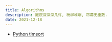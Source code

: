 ```yaml
---
title: Algorithms
description: 庭院深深深几许, 杨柳堆烟, 帘幕无重数.
date: 2021-12-18
---
```


* [Python timsort](https://github.com/python/cpython/blob/main/Objects/listsort.txt)
